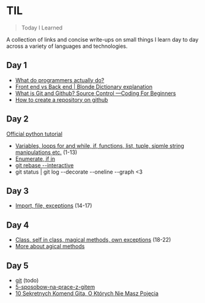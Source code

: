 # TIL
> Today I Learned

A collection of links and concise write-ups on small things I learn day to day across a variety of languages and technologies.

## Day 1

- [What do programmers actually do?](https://www.youtube.com/watch?v=FVdQETvHBoE) 
- [Front end vs Back end | Blonde Dictionary explanation](https://www.youtube.com/watch?v=NlpK0-TLrjw)
- [What is Git and Github? Source Control —Coding For Beginners](https://www.youtube.com/watch?v=3bchX_7ANQc)
- [How to create a repository on github](https://help.github.com/en/articles/create-a-repo)

## Day 2
[Official python tutorial](https://docs.python.org/3/tutorial/)
- [Variables, loops for and while, if, functions, list, tuple, sipmle string manipulations etc.](https://www.youtube.com/playlist?reload=9&list=PLdBHMlEKo8UcOaykMssI1_X6ui0tzTNoH) (1-13)
- [Enumerate, if in](https://gist.github.com/Xarvius/375338d2bfbc9fcda2703dbd303764f9)
- [git rebase --interactive](https://www.youtube.com/watch?v=MLOxFLULJQI)
- git status | git log --decorate --oneline --graph <3


## Day 3
- [Import, file, exceptions](https://www.youtube.com/playlist?reload=9&list=PLdBHMlEKo8UcOaykMssI1_X6ui0tzTNoH) (14-17)

## Day 4
- [Class, self in class, magical methods, own exceptions](https://www.youtube.com/playlist?list=PLdBHMlEKo8UcOaykMssI1_X6ui0tzTNoH) (18-22)
- [More about agical methods](http://farmdev.com/src/secrets/magicmethod/index.html)

## Day 5
- [git](https://edu.devstyle.pl/product/git/) (todo)
- [5-sposobow-na-prace-z-gitem](https://devstyle.pl/2018/10/26/5-sposobow-na-prace-z-gitem/)
- [10 Sekretnych Komend Gita, O Których Nie Masz Pojęcia](https://convertkit.s3.amazonaws.com/landing_pages/incentives/000/414/200/original/devstyle-Git-10-komend.pdf?1537630848)
